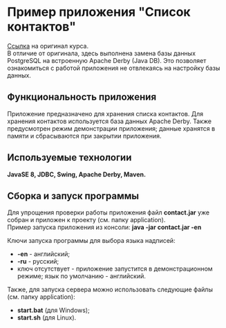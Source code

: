 # Пример приложения "Список контактов"

[Ссылка](http://java-course.ru/begin/maven_first/#comment-13124) на оригинал курса.     
В отличие от оригинала, здесь выполнена замена базы данных PostgreSQL на встроенную Apache Derby (Java DB).
Это позволяет ознакомиться с работой приложения не отвлекаясь на настройку базы данных.

## Функциональность приложения
Приложение предназначено для хранения списка контактов.
Для хранения контактов используется база данных Apache Derby.
Также предусмотрен режим демонстрации приложения; данные хранятся в памяти и сбрасываются при закрытии приложения.


## Используемые технологии
**JavaSE 8, JDBC, Swing, Apache Derby, Maven.**  

## Сборка и запуск программы 
Для упрощения проверки работы приложения файл **contact.jar** уже собран и приложен к проекту (см. папку application).   
Пример запуска приложения из консоли: **java -jar contact.jar -en**   

Ключи запуска программы для выбора языка надписей:
- **-en** - английский;
- **-ru** - русский;
- ключ отсутствует - приложение запустится в демонстрационном режиме; язык по умолчанию - английский.

Также, для запуска сервера можно использовать следующие файлы (см. папку application):
- **start.bat** (для Windows);
- **start.sh** (для Linux).
